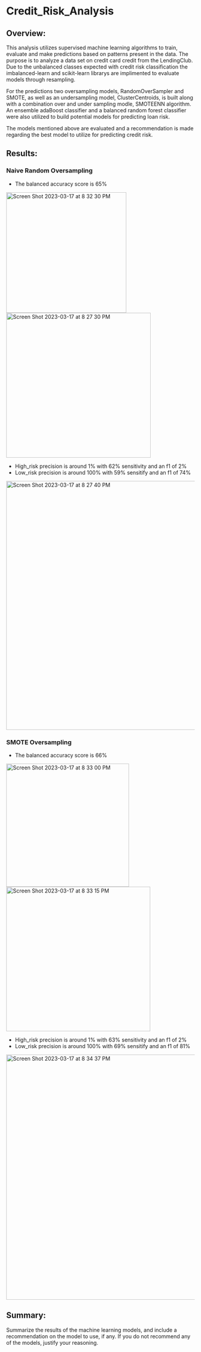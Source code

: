 # Credit_Risk_Analysis
## Overview: 
This analysis utilizes supervised machine learning algorithms to train, evaluate and make predictions based on patterns present in the data. The purpose is to analyze a data set on credit card credit from the LendingClub. Due to the unbalanced classes expected with credit risk classification the imbalanced-learn and scikit-learn librarys are implimented to evaluate models through resampling. 

For the predictions two oversampling models, RandomOverSampler and SMOTE, as well as an undersampling model, ClusterCentroids, is built along with a combination over and under sampling modle, SMOTEENN algorithm. An ensemble adaBoost classifier and a balanced random forest classifier were also utilized to build potential models for predicting loan risk.

The models mentioned above are evaluated and a recommendation is made regarding the best model to utilize for predicting credit risk.

## Results: 

### Naive Random Oversampling
* The balanced accuracy score is 65%

<img width="321" alt="Screen Shot 2023-03-17 at 8 32 30 PM" src="https://user-images.githubusercontent.com/112206035/226073563-6a2d2f70-5b16-479e-af37-f493d071b8b3.png">

<img width="386" alt="Screen Shot 2023-03-17 at 8 27 30 PM" src="https://user-images.githubusercontent.com/112206035/226073123-9f9e2400-39da-41a7-bb44-ec97ff2c3090.png">

* High_risk precision is around 1% with 62% sensitivity and an f1 of 2%
* Low_risk precision is around 100% with 59% sensitify and an f1 of 74%

<img width="663" alt="Screen Shot 2023-03-17 at 8 27 40 PM" src="https://user-images.githubusercontent.com/112206035/226073160-aeafbc07-025e-44dc-a14d-f41f8ed1a735.png">

### SMOTE Oversampling
* The balanced accuracy score is 66%

<img width="328" alt="Screen Shot 2023-03-17 at 8 33 00 PM" src="https://user-images.githubusercontent.com/112206035/226073600-ed8520c8-0c4d-44d6-b722-c56a2ac23aff.png">

<img width="385" alt="Screen Shot 2023-03-17 at 8 33 15 PM" src="https://user-images.githubusercontent.com/112206035/226073613-b95e8b19-2469-49cd-a662-7802b7c3dfff.png">

* High_risk precision is around 1% with 63% sensitivity and an f1 of 2%
* Low_risk precision is around 100% with 69% sensitify and an f1 of 81%

<img width="653" alt="Screen Shot 2023-03-17 at 8 34 37 PM" src="https://user-images.githubusercontent.com/112206035/226073687-ac2f6377-556c-4510-ab0f-03c0d3e08ed7.png">


## Summary: 
Summarize the results of the machine learning models, and include a recommendation on the model to use, if any. If you do not recommend any of the models, justify your reasoning.
